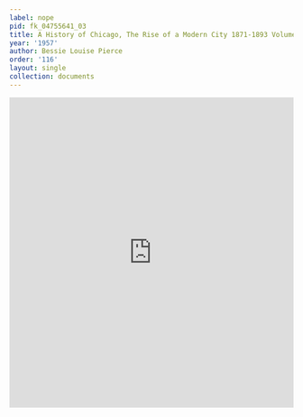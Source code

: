 ```yaml
---
label: nope
pid: fk_04755641_03
title: A History of Chicago, The Rise of a Modern City 1871-1893 Volume Three
year: '1957'
author: Bessie Louise Pierce
order: '116'
layout: single
collection: documents
---
```

<iframe src="https://northwestern.app.box.com/embed/s/em4gtkdyb9ssbyzet2zfmqzbvpmqh8jm?sortColumn=date&view=list" width="100%" height="550" frameborder="0" allowfullscreen webkitallowfullscreen msallowfullscreen></iframe>
